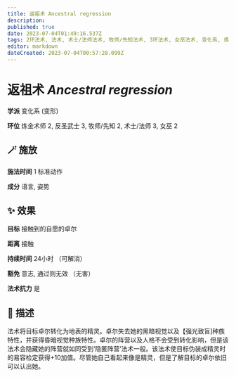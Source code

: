 ```yaml
---
title: 返祖术 Ancestral regression
description: 
published: true
date: 2023-07-04T01:49:16.537Z
tags: 2环法术, 法术, 术士/法师法术, 牧师/先知法术, 3环法术, 女巫法术, 变化系, 炼金术师法术, 反圣武士法术, 变形
editor: markdown
dateCreated: 2023-07-04T00:57:28.099Z
---
```


# **返祖术** *Ancestral regression*

**学派** 变化系 (变形) 

**环位** 炼金术师 2, 反圣武士 3, 牧师/先知 2, 术士/法师 3, 女巫 2

## 🪄 施放

**施法时间** 1 标准动作

**成分** 语言, 姿势

## ✨ 效果 

**目标** 接触到的自愿的卓尔 

**距离** 接触  

**持续时间** 24小时 （可解消） 

**豁免** 意志, 通过则无效 （无害）

**法术抗力** 是

## 📖 描述

法术将目标卓尔转化为地表的精灵。卓尔失去她的黑暗视觉以及【强光致盲]种族特性，并获得昏暗视觉种族特性。卓尔的阵营以及人格不会受到转化影响，但是该法术会隐藏她的阵营就如同受到‘隐匿阵营’法术一般。该法术使目标伪装成精灵时的易容检定获得+10加值。尽管她自己看起来像是精灵，但是了解目标的卓尔依旧可以认出她。
    